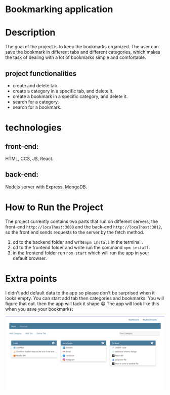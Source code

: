 # Bookmarking application

# Description
The goal of the project is to keep the bookmarks organized. The user can save the bookmark in different tabs and different categories, which makes the task of dealing with a lot of bookmarks simple and comfortable.

## project functionalities
* create and delete tab.
* create a category in a specific tab, and delete it.
* create a bookmark in a specific category, and delete it.
* search for a category.
* search for a bookmark.

# technologies 

## front-end:
HTML, CCS, JS, React.

## back-end:
Nodejs server with Express, MongoDB.

# How to Run the Project
The project currently contains two parts that run on different servers, the front-end `http://localhost:3000` and the back-end `http://localhost:3012`, so the front end sends requests to the server by the fetch method.

1. cd to the backend folder and write`npm install` in the terminal .
2. cd to the frontend folder and write run the command `npm install`.
3. in the frontend folder run `npm start` which will run the app in your default browser.

# Extra points
I didn't add default data to the app so please don't be surprised when it looks empty.
You can start add tab then categories and bookmarks. You will figure that out. then the app will tack it shape :grin:
The app will look like this when you save your bookmarks:

![UI](./frontend/UI.png)
